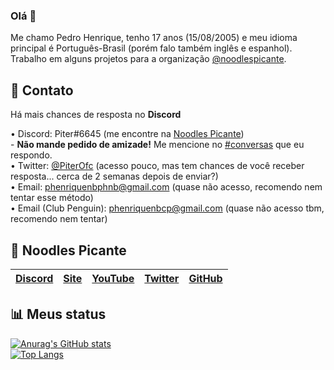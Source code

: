 ### Olá 👋

Me chamo Pedro Henrique, tenho 17 anos (15/08/2005) e meu idioma principal é Português-Brasil (porém falo também inglês e espanhol).<br>
Trabalho em alguns projetos para a organização [@noodlespicante](https://github.com/noodlespicante).

📩 Contato
----
Há mais chances de resposta no **Discord**

• Discord: Piter#6645 (me encontre na [Noodles Picante](https://discord.gg/P9dhMJQ))<br>
\- **Não mande pedido de amizade!** Me mencione no [#conversas](https://discord.com/channels/584926863437070336/696846893468090450) que eu respondo.<br>
• Twitter: [@PiterOfc](https://twitter.com/piterofc) (acesso pouco, mas tem chances de você receber resposta... cerca de 2 semanas depois de enviar?)<br>
• Email: phenriquenbphnb@gmail.com (quase não acesso, recomendo nem tentar esse método)<br>
• Email (Club Penguin): phenriquenbcp@gmail.com (quase não acesso tbm, recomendo nem tentar)<br>

🧨 Noodles Picante
----
[Discord][Discord] | [Site][Site] | [YouTube][YouTube] | [Twitter][Twitter] | [GitHub][GitHub]
------ | ------ | ------ | ------ | ------ |

   [Discord]: <https://discord.gg/P9dhMJQ>
   [Site]: <https://www.noodlespicante.site>
   [YouTube]: <https://www.youtube.com/c/NoodlesPicante>
   [Twitter]: <https://twitter.com/NoodlesPicante>
   [GitHub]: <https://github.com/noodlespicante>

📊 Meus status
----
[![Anurag's GitHub stats](https://github-readme-stats.vercel.app/api?username=piterofc&show_icons=true&include_all_commits=true&locale=pt-br)](https://github.com/piterofc)<br>
[![Top Langs](https://github-readme-stats.vercel.app/api/top-langs/?username=piterofc&locale=pt-br&layout=compact)](https://github.com/piterofc)<br>
